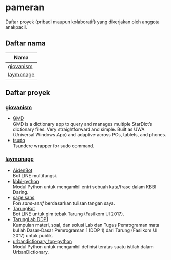 # pameran
Daftar proyek (pribadi maupun kolaboratif) yang dikerjakan oleh anggota anakpacil.

## Daftar nama

| Nama |
| ---- |
| [giovanism](#giovanism) |
| [laymonage](#laymonage) |

## Daftar proyek

### [giovanism][giovanism]

- [GMD][GMD]\
  GMD is a dictionary app to query and manages multiple StarDict’s dictionary
  files. Very straightforward and simple. Built as UWA (Universal Windows App)
  and adaptive across PCs, tablets, and phones.
- [tsudo][tsudo]\
  Tsundere wrapper for sudo command.

### [laymonage][laymonage]

- [AidenBot][aidenbot]\
  Bot LINE multifungsi.
- [kbbi-python][kbbi-python]\
  Modul Python untuk mengambil entri sebuah kata/frase dalam KBBI Daring.
- [sage sans][sagesans]\
  Fon *sans-serif* berdasarkan tulisan tangan saya.
- [TarungBot][tarungbot]\
  Bot LINE untuk gim tebak Tarung (Fasilkom UI 2017).
- [TarungLab DDP1][tarunglab-ddp1]\
  Kumpulan materi, soal, dan solusi Lab dan Tugas Pemrograman mata kuliah
  Dasar-Dasar Pemrograman 1 (DDP 1) dari Tarung (Fasilkom UI 2017) untuk publik.
- [urbandictionary_top-python][udtop-python]\
  Modul Python untuk mengambil definisi teratas suatu istilah dalam UrbanDictionary.

[giovanism]: https://github.com/giovanism
[GMD]: https://github.com/giovanism/GMD
[tsudo]: https://github.com/giovanism/tsudo

[laymonage]: https://github.com/laymonage
[aidenbot]: https://github.com/laymonage/AidenBot
[kbbi-python]: https://github.com/laymonage/kbbi-python
[sagesans]: https://github.com/laymonage/sagesans
[tarungbot]: https://github.com/laymonage/TarungBot
[tarunglab-ddp1]: https://github.com/laymonage/TarungLabDDP1
[udtop-python]: https://github.com/laymonage/urbandictionary_top-python
